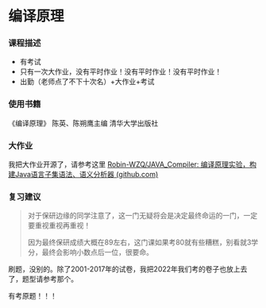 # 编译原理

### 课程描述

- 有考试
- 只有一次大作业，没有平时作业！没有平时作业！没有平时作业！
- 出勤（老师点了不下十次名）+大作业+考试


### 使用书籍

《编译原理》 陈英、陈朔鹰主编 清华大学出版社

### 大作业

我把大作业开源了，请参考这里 [Robin-WZQ/JAVA_Compiler: 编译原理实验，构建Java语言子集语法、语义分析器 (github.com)](https://github.com/Robin-WZQ/JAVA_Compiler)

### 复习建议

> 对于保研边缘的同学注意了，这一门无疑将会是决定最终命运的一门，一定要重视重视再重视！
> 
> 因为最终保研成绩大概在89左右，这门课如果考80就有些糟糕，别看就3学分，最终会影响小数点后一位，很要命。

刷题，没别的。除了2001-2017年的试卷，我把2022年我们考的卷子也放上去了，题型请参考那个。

有考原题！！！

